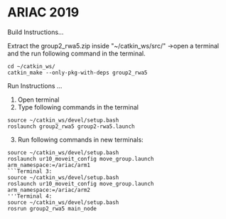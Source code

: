# ARIAC 2019
Build Instructions...

Extract the group2_rwa5.zip inside "~/catkin_ws/src/"
->open a terminal and the run following command in the terminal.
```
cd ~/catkin_ws/
catkin_make --only-pkg-with-deps group2_rwa5
```

Run Instructions
...
1. Open terminal
2. Type following commands in the terminal
 ```Terminal 1:
source ~/catkin_ws/devel/setup.bash
roslaunch group2_rwa5 group2-rwa5.launch
 ```
3. Run following commands in new terminals:
 ```Terminal 2:
source ~/catkin_ws/devel/setup.bash
roslaunch ur10_moveit_config move_group.launch arm_namespace:=/ariac/arm1
```Terminal 3:
source ~/catkin_ws/devel/setup.bash
roslaunch ur10_moveit_config move_group.launch arm_namespace:=/ariac/arm2
'''Terminal 4:
source ~/catkin_ws/devel/setup.bash
rosrun group2_rwa5 main_node
